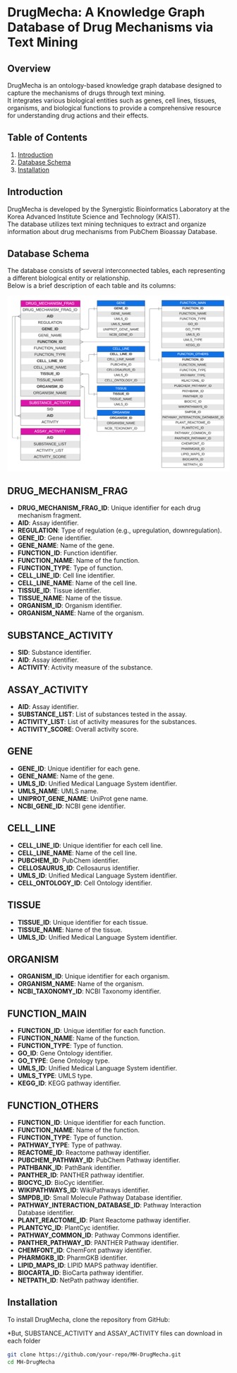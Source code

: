 # DrugMecha: A Knowledge Graph Database of Drug Mechanisms via Text Mining

## Overview
DrugMecha is an ontology-based knowledge graph database designed to capture the mechanisms of drugs through text mining.<br>
It integrates various biological entities such as genes, cell lines, tissues, organisms, and biological functions to provide a comprehensive resource for understanding drug actions and their effects.

## Table of Contents
1. [Introduction](#introduction)
2. [Database Schema](#database-schema)
3. [Installation](#installation)

## Introduction
DrugMecha is developed by the Synergistic Bioinformatics Laboratory at the Korea Advanced Institute Science and Technology (KAIST).<br>
The database utilizes text mining techniques to extract and organize information about drug mechanisms from PubChem Bioassay Database.

## Database Schema
The database consists of several interconnected tables, each representing a different biological entity or relationship.<br>
Below is a brief description of each table and its columns:

![Schema of DrugMecha](https://github.com/SYNBI-KAIST/MH-DrugMecha/raw/main/DrugMecha/DrugMecha-Schema.png)

## DRUG_MECHANISM_FRAG

- **DRUG_MECHANISM_FRAG_ID**: Unique identifier for each drug mechanism fragment.
- **AID**: Assay identifier.
- **REGULATION**: Type of regulation (e.g., upregulation, downregulation).
- **GENE_ID**: Gene identifier.
- **GENE_NAME**: Name of the gene.
- **FUNCTION_ID**: Function identifier.
- **FUNCTION_NAME**: Name of the function.
- **FUNCTION_TYPE**: Type of function.
- **CELL_LINE_ID**: Cell line identifier.
- **CELL_LINE_NAME**: Name of the cell line.
- **TISSUE_ID**: Tissue identifier.
- **TISSUE_NAME**: Name of the tissue.
- **ORGANISM_ID**: Organism identifier.
- **ORGANISM_NAME**: Name of the organism.

## SUBSTANCE_ACTIVITY

- **SID**: Substance identifier.
- **AID**: Assay identifier.
- **ACTIVITY**: Activity measure of the substance.

## ASSAY_ACTIVITY

- **AID**: Assay identifier.
- **SUBSTANCE_LIST**: List of substances tested in the assay.
- **ACTIVITY_LIST**: List of activity measures for the substances.
- **ACTIVITY_SCORE**: Overall activity score.

## GENE

- **GENE_ID**: Unique identifier for each gene.
- **GENE_NAME**: Name of the gene.
- **UMLS_ID**: Unified Medical Language System identifier.
- **UMLS_NAME**: UMLS name.
- **UNIPROT_GENE_NAME**: UniProt gene name.
- **NCBI_GENE_ID**: NCBI gene identifier.

## CELL_LINE

- **CELL_LINE_ID**: Unique identifier for each cell line.
- **CELL_LINE_NAME**: Name of the cell line.
- **PUBCHEM_ID**: PubChem identifier.
- **CELLOSAURUS_ID**: Cellosaurus identifier.
- **UMLS_ID**: Unified Medical Language System identifier.
- **CELL_ONTOLOGY_ID**: Cell Ontology identifier.

## TISSUE

- **TISSUE_ID**: Unique identifier for each tissue.
- **TISSUE_NAME**: Name of the tissue.
- **UMLS_ID**: Unified Medical Language System identifier.

## ORGANISM

- **ORGANISM_ID**: Unique identifier for each organism.
- **ORGANISM_NAME**: Name of the organism.
- **NCBI_TAXONOMY_ID**: NCBI Taxonomy identifier.

## FUNCTION_MAIN

- **FUNCTION_ID**: Unique identifier for each function.
- **FUNCTION_NAME**: Name of the function.
- **FUNCTION_TYPE**: Type of function.
- **GO_ID**: Gene Ontology identifier.
- **GO_TYPE**: Gene Ontology type.
- **UMLS_ID**: Unified Medical Language System identifier.
- **UMLS_TYPE**: UMLS type.
- **KEGG_ID**: KEGG pathway identifier.

## FUNCTION_OTHERS

- **FUNCTION_ID**: Unique identifier for each function.
- **FUNCTION_NAME**: Name of the function.
- **FUNCTION_TYPE**: Type of function.
- **PATHWAY_TYPE**: Type of pathway.
- **REACTOME_ID**: Reactome pathway identifier.
- **PUBCHEM_PATHWAY_ID**: PubChem Pathway identifier.
- **PATHBANK_ID**: PathBank identifier.
- **PANTHER_ID**: PANTHER pathway identifier.
- **BIOCYC_ID**: BioCyc identifier.
- **WIKIPATHWAYS_ID**: WikiPathways identifier.
- **SMPDB_ID**: Small Molecule Pathway Database identifier.
- **PATHWAY_INTERACTION_DATABASE_ID**: Pathway Interaction Database identifier.
- **PLANT_REACTOME_ID**: Plant Reactome pathway identifier.
- **PLANTCYC_ID**: PlantCyc identifier.
- **PATHWAY_COMMON_ID**: Pathway Commons identifier.
- **PANTHER_PATHWAY_ID**: PANTHER Pathway identifier.
- **CHEMFONT_ID**: ChemFont pathway identifier.
- **PHARMGKB_ID**: PharmGKB identifier.
- **LIPID_MAPS_ID**: LIPID MAPS pathway identifier.
- **BIOCARTA_ID**: BioCarta pathway identifier.
- **NETPATH_ID**: NetPath pathway identifier.

## Installation
To install DrugMecha, clone the repository from GitHub:

*But, SUBSTANCE_ACTIVITY and ASSAY_ACTIVITY files can download in each folder

```sh
git clone https://github.com/your-repo/MH-DrugMecha.git
cd MH-DrugMecha

